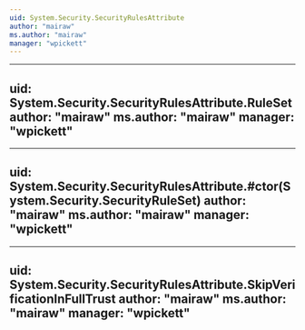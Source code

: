 ```yaml
---
uid: System.Security.SecurityRulesAttribute
author: "mairaw"
ms.author: "mairaw"
manager: "wpickett"
---
```


---
uid: System.Security.SecurityRulesAttribute.RuleSet
author: "mairaw"
ms.author: "mairaw"
manager: "wpickett"
---

---
uid: System.Security.SecurityRulesAttribute.#ctor(System.Security.SecurityRuleSet)
author: "mairaw"
ms.author: "mairaw"
manager: "wpickett"
---

---
uid: System.Security.SecurityRulesAttribute.SkipVerificationInFullTrust
author: "mairaw"
ms.author: "mairaw"
manager: "wpickett"
---
